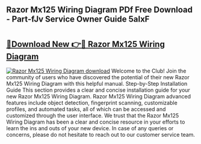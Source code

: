 ## Razor Mx125 Wiring Diagram PDf Free Download - Part-fJv Service Owner Guide 5aIxF

# <h2><a href="http://dfi589.blite.top/?on=Razor+Mx125+Wiring+Diagram">🔗Download New 👉🔴 Razor Mx125 Wiring Diagram</a></h2>

[![Razor Mx125 Wiring Diagram download](https://i.imgur.com/lujVjoI.png)](http://dfi589.blite.top/?on=Razor+Mx125+Wiring+Diagram)
Welcome to the Club! Join the community of users who have discovered the potential of their new Razor Mx125 Wiring Diagram with this helpful manual. Step-by-Step Installation Guide This section provides a clear and concise installation guide for your new Razor Mx125 Wiring Diagram. Razor Mx125 Wiring Diagram advanced features include object detection, fingerprint scanning, customizable profiles, and automated tasks, all of which can be accessed and customized through the user interface. We trust that the Razor Mx125 Wiring Diagram has been a clear and concise resource in your efforts to learn the ins and outs of your new device. In case of any queries or concerns, please do not hesitate to reach out to our customer service team.
